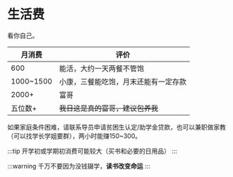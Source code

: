 # 生活费

看你自己。

| 月消费    | 评价                                 |
| --------- | ------------------------------------ |
| 600       | 能活，大约一天两餐不管饱             |
| 1000~1500 | 小康，三餐能吃饱，月末还能有一定存款 |
| 2000+     | 富哥                                 |
| 五位数+   | ~~我日这是真的富哥，建议包养我~~     |

如果家庭条件困难，请联系导员申请贫困生认定/助学金贷款，也可以兼职做家教（可以找学长学姐要群），两小时能赚150~300。

:::tip
开学初或学期初消费可能较大（买书和必要的日用品）
:::

:::warning
千万不要因为没钱辍学，**读书改变命运**
:::
